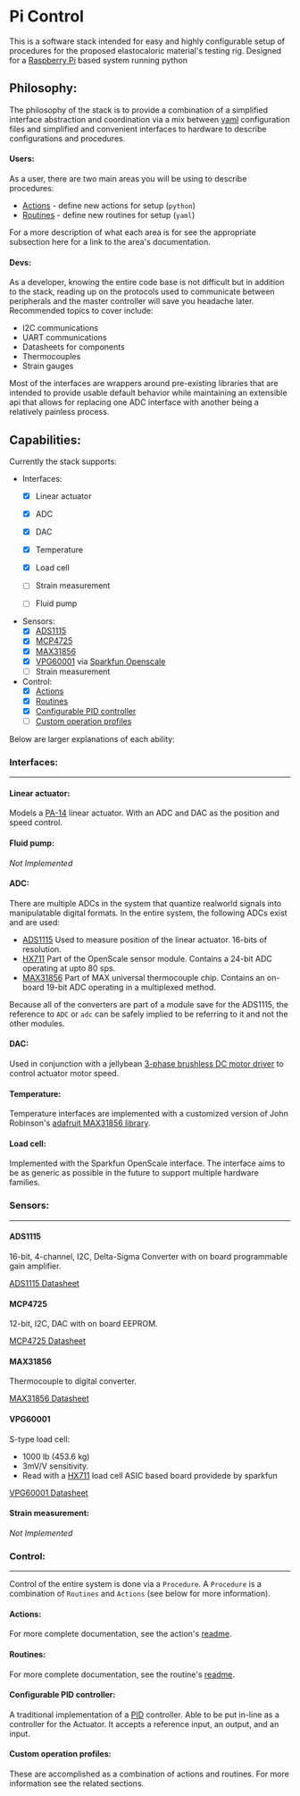 # Pi Control
This is a software stack intended for easy and highly configurable setup of procedures for the proposed elastocaloric material's testing rig. Designed for a [Raspberry Pi][rpi] based system running python

## Philosophy:
The philosophy of the stack is to provide a combination of a simplified interface abstraction and coordination via a mix between [yaml][yaml] configuration files and simplified and convenient interfaces to hardware to describe configurations and procedures.

#### Users:
As a user, there are two main areas you will be using to describe procedures:
- [Actions](#actions) - define new actions for setup (`python`)
- [Routines](#routines) - define new routines for setup (`yaml`)

For a more description of what each area is for see the appropriate subsection here for a link to the area's documentation.

#### Devs:
As a developer, knowing the entire code base is not difficult but in addition to the stack, reading up on the protocols used to communicate between peripherals and the master controller will save you headache later. Recommended topics to cover include:
- I2C communications
- UART communications
- Datasheets for components
- Thermocouples
- Strain gauges

Most of the interfaces are wrappers around pre-existing libraries that are intended to provide usable default behavior while maintaining an extensible api that allows for replacing one ADC interface with another being a relatively painless process.


## Capabilities:
Currently the stack supports:

- Interfaces:
	- [x] Linear actuator
	- [x] ADC
    - [x] DAC
    - [x] Temperature
    - [x] Load cell
    - [ ] Strain measurement
    - [ ] Fluid pump


- Sensors:
    - [x] [ADS1115](#ads1115)
    - [x] [MCP4725](#mcp4725)
    - [x] [MAX31856](#max31856)
    - [x] [VPG60001](#vpg60001) via [Sparkfun Openscale][openscale]
    - [ ] Strain measurement
- Control:
	- [x] [Actions](#actions)
    - [x] [Routines](#routines)
    - [x] [Configurable PID controller](#configurable-pid-controller)
    - [ ] [Custom operation profiles](#custom-operation-profiles)

Below are larger explanations of each ability:

### Interfaces:
---
#### Linear actuator:
Models a [PA-14][pa14] linear actuator. With an ADC and DAC as the position and speed control.

#### Fluid pump:

_*Not Implemented*_


#### ADC:

There are multiple ADCs in the system that quantize realworld signals into manipulatable digital formats. In the entire system, the following ADCs exist and are used:
- [ADS1115][ads1115] Used to measure position of the linear actuator. 16-bits of resolution.
- [HX711][hx711] Part of the OpenScale sensor module. Contains a 24-bit ADC operating at upto 80 sps.
- [MAX31856][max31856] Part of MAX universal thermocouple chip. Contains an on-board 19-bit ADC operating in a multiplexed method.

Because all of the converters are part of a module save for the ADS1115, the reference to `ADC` or `adc` can be safely implied to be referring to it and not the other modules.

#### DAC:

Used in conjunction with a jellybean [3-phase brushless DC motor driver](https://www.progressiveautomations.com/lc-241) to control actuator motor speed.

#### Temperature:

Temperature interfaces are implemented with a customized version of John Robinson's [adafruit MAX31856 library][adafruit_github_python].

#### Load cell:

Implemented with the Sparkfun OpenScale interface. The interface aims to be as generic as possible in the future to support multiple hardware families.

### Sensors:
---
#### ADS1115
16-bit, 4-channel, I2C,  Delta-Sigma Converter with on board programmable gain amplifier.

[ADS1115 Datasheet][ads1115]

#### MCP4725
12-bit, I2C, DAC with on board EEPROM.

[MCP4725 Datasheet][mcp4725]

#### MAX31856
Thermocouple to digital converter.

[MAX31856 Datasheet][max31856]

#### VPG60001
S-type load cell:
- 1000 lb (453.6 kg)
- 3mV/V sensitivity.
- Read with a [HX711][hx711] load cell ASIC based board providede by sparkfun

[VPG60001 Datasheet][vpg60001]

#### Strain measurement:

_*Not Implemented*_

### Control:
---

Control of the entire system is done via a `Procedure`. A `Procedure` is a combination of `Routines` and `Actions` (see below for more information).

#### Actions:

For more complete documentation, see the action's [readme][actions].

#### Routines:

For more complete documentation, see the routine's [readme][routines].

#### Configurable PID controller:

A traditional implementation of a [PID][pid] controller. Able to be put in-line as a controller for the Actuator. It accepts a reference input, an output, and an input.

#### Custom operation profiles:

These are accomplished as a combination of actions and routines. For more information see the related sections.

[//]:#(refs)

[rpi]: https://www.raspberrypi.org/
[yaml]: https://learnxinyminutes.com/docs/yaml/
[actions]: src/orchestration/actions/readme.md
[routines]: src/orchestration/routines/readme.md
[max31856]: https://datasheets.maximintegrated.com/en/ds/MAX31856.pdf
[adafruit_github_python]: https://github.com/johnrbnsn/Adafruit_Python_MAX31856
[ads1115]: http://www.ti.com/lit/ds/symlink/ads1115.pdf
[mcp4725]: http://ww1.microchip.com/downloads/en/DeviceDoc/22039d.pdf
[vpg60001]: http://docs.vpgtransducers.com/?id=2686
[openscale]: https://www.sparkfun.com/products/13261
[hx711]: http://www.aviaic.com/Download/hx711_brief_en.pdf.pdf
[pa14]: https://www.progressiveautomations.com/media/catalog/pdf/Mini_Linear_Actuator_PA-14.pdf
[pid]: https://en.wikipedia.org/wiki/PID_controller
